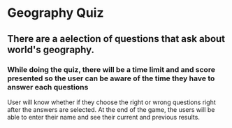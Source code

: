 # Geography Quiz

## There are a aelection of questions that ask about world's geography.

### While doing the quiz, there will be a time limit and and score presented so the user can be aware of the time they have to answer each questions

User will know whether if they choose the right or wrong questions right after the answers are selected. At the end of the game, the users will be able to enter their name and see their current and previous results. 